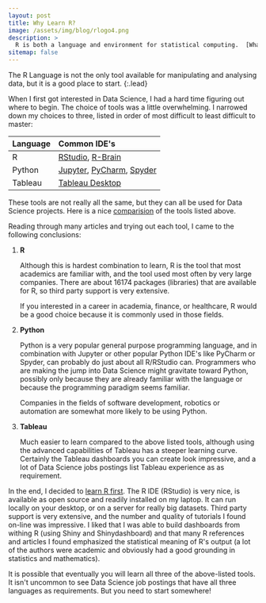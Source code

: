 ```yaml
---
layout: post
title: Why Learn R?
image: /assets/img/blog/rlogo4.png
description: >
  R is both a language and environment for statistical computing.  [What is R?](https://www.r-project.org/about.html#:~:text=The%20S%20language%20is%20often,to%20participation%20in%20that%20activity.&text=R%20is%20available%20as%20Free,License%20in%20source%20code%20form.).
sitemap: false
---
```


The R Language is not the only tool available for manipulating and analysing data, but it is a good place to start.
{:.lead}

<!--- Comments are Fun  ![image-title-here](/assets/img/blog/Data_Science_VD.png){:class="img-responsive"} --->

<!--- ![image-title-here](/assets/img/blog/Data_Science_VD.png){:height="700px" width="400px"} --->


When I first got interested in Data Science, I had a hard time figuring out where to begin.  The choice of tools was a little
overwhelming.  I narrowed down my choices to three, listed in order of most difficult to least difficult to master:

|Language |Common IDE's |
| :-- | :-- |
| R | [RStudio](https://rstudio.com/products/rstudio/download/), [R-Brain](https://r-brain.io/) |
| Python | [Jupyter](https://jupyter.org/install), [PyCharm](https://www.jetbrains.com/pycharm/), [Spyder](https://www.spyder-ide.org/)  |
| Tableau | [Tableau Desktop](https://www.tableau.com/products/desktop/download)  |

These tools are not really all the same, but they can all be used for Data Science projects.  Here is a
nice [comparision](https://www.stoltzmanconsulting.com/blog/tool-selection-python-tableau-r) of the tools listed above. 

Reading through many articles and trying out each tool, I came to the following conclusions:

1.  **R**

    Although this is hardest combination to learn, R is the tool that most academics are
	familiar with, and the tool used most often by very large companies.  There are about 16174
	packages (libraries) that are available for R, so third party support is very extensive.
    
    If you interested in a career in academia, finance, or healthcare, R would be a good choice
    because it is commonly used in those fields.
	
2.  **Python**

    Python is a very popular general purpose programming language, and in combination with Jupyter or other
    popular Python IDE's like PyCharm or Spyder,
    can probably do just about all R/RStudio can.
    Programmers who are making the jump into Data Science might gravitate toward Python, possibly only
    because they are already familiar with the language or because the programming paradigm seems familiar. 

    Companies in the fields of software development, robotics or automation are somewhat more likely to be using
    Python.


3.  **Tableau**
    
    Much easier to learn compared to the above listed tools, although using the advanced capabilities
    of Tableau has a steeper learning curve.  Certainly the Tableau dashboards you can create look
    impressive, and a lot of Data Science jobs postings list Tableau experience as as requirement.

	
In the end, I decided to [learn R first](https://www.burns-stat.com/documents/tutorials/why-use-the-r-language/).  The R IDE (RStudio) is very nice, is available as open source
and readily installed on my laptop. It can run locally on your desktop, or on a server for really big
datasets.  Third party support is very extensive, and the number and quality of tutorials
I found on-line was impressive.  I liked that I was able to build dashboards from withing R (using Shiny and Shinydashboard)
and that many R references and articles I found emphasized the statistical meaning of R's output (a lot of
the authors were academic and obviously had a good grounding in statistics and mathematics).

It is possible that eventually you will learn all three of the above-listed tools.  It isn't uncommon
to see Data Science job postings that have all three languages as requirements.  But you need to start somewhere! 


<!--- <p align="center">
  <img alt="img-name" src="/assets/img/blog/journey.jpg" width="410">
  <br>
    <em>It's a journey...</em>
</p> --->
